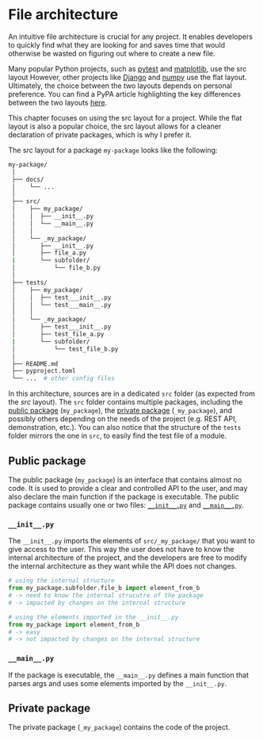 # File architecture

An intuitive file architecture is crucial for any project.
It enables developers to quickly find what they are looking for and saves time that would otherwise be wasted on figuring out where to create a new file.

Many popular Python projects, such as [pytest](https://github.com/pytest-dev/pytest) and [matplotlib](https://github.com/matplotlib/matplotlib), use the src layout
However, other projects like [Django](https://github.com/django/django) and [numpy](https://github.com/numpy/numpy/tree/main) use the flat layout.
Ultimately, the choice between the two layouts depends on personal preference.
You can find a PyPA article highlighting the key differences between the two layouts [here](https://packaging.python.org/en/latest/discussions/src-layout-vs-flat-layout/).

This chapter focuses on using the src layout for a project.
While the flat layout is also a popular choice, the src layout allows for a cleaner declaration of private packages, which is why I prefer it.

The src layout for a package `my-package` looks like the following:

```bash
my-package/
 │
 ├── docs/
 │    └── ...
 │
 ├── src/
 │    ├── my_package/
 │    │  ├── __init__.py
 │    │  └── __main__.py
 │    │
 │    └── _my_package/
 │       ├── __init__.py
 │       ├── file_a.py
 |       └── subfolder/
 │           └── file_b.py
 │
 ├── tests/
 │    ├── my_package/
 │    │  ├── test___init__.py
 │    │  └── test___main__.py
 │    │
 │    └── _my_package/
 │       ├── test___init__.py
 │       ├── test_file_a.py
 |       └── subfolder/
 │           └── test_file_b.py
 │
 ├── README.md
 ├── pyproject.toml
 └── ...  # other config files
```

In this architecture, sources are in a dedicated `src` folder (as expected from the *src* layout).
The `src` folder contains multiple packages, including the [public package](#public-package) (`my_package`), the [private package](#private-package) (`_my_package`), and possibly others depending on the needs of the project (e.g. REST API, demonstration, etc.).
You can also notice that the structure of the `tests` folder mirrors the one in `src`, to easily find the test file of a module.

## Public package

The public package (`my_package`) is an interface that contains almost no code.
It is used to provide a clear and controlled API to the user, and may also declare the main function if the package is executable.
The public package contains usually one or two files: [`__init__.py`](#__init__py) and [`__main__.py`](#__main__py).

### `__init__.py`

 The `__init__.py` imports the elements of `src/_my_package/` that you want to give access to the user.
 This way the user does not have to know the internal architecture of the project, and the developers are free to modify the internal architecture as they want while the API does not changes.

 ```py
# using the internal structure
from my_package.subfolder.file_b import element_from_b
# -> need to know the internal strucutre of the package
# -> impacted by changes on the internal structure

# using the elements imported in the __init__.py 
from my_package import element_from_b
# -> easy
# -> not impacted by changes on the internal structure
```

### `__main__.py`

If the package is executable, the `__main__.py` defines a main function that parses args and uses some elements imported by the `__init__.py`.

## Private package

The private package (`_my_package`) contains the code of the project.
